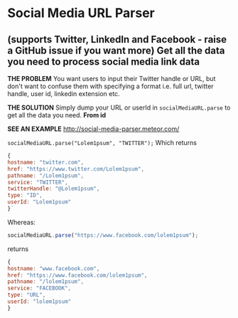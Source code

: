 Social Media URL Parser
===================
(supports Twitter, LinkedIn and Facebook - raise a GitHub issue if you want more)
Get all the data you need to process social media link data
----------

**THE PROBLEM**
You want users to input their Twitter handle or URL, but don't want to confuse them with specifying a format i.e. full url, twitter handle, user id, linkedin extension etc. 

**THE SOLUTION**
Simply dump your URL or userId in `socialMediaURL.parse` to get all the data you need. 
**From id**

**SEE AN EXAMPLE**
http://social-media-parser.meteor.com/

``` socialMediaURL.parse("Lolem1psum", "TWITTER"); ```
Which returns

```javascript
{
hostname: "twitter.com", 
href: "https://www.twitter.com/Lolem1psum", 
pathname: "/Lolem1psum", 
service: "TWITTER", 
twitterHandle: "@Lolem1psum", 
type: "ID", 
userId: "Lolem1psum"
}`
```
Whereas: 
```javascript
socialMediaURL.parse("https://www.facebook.com/lolem1psum");
```

returns 
```javascript
{
hostname: "www.facebook.com",
href: "https://www.facebook.com/lolem1psum",
pathname: "/lolem1psum",
service: "FACEBOOK",
type: "URL",
userId: "lolem1psum"
}
```